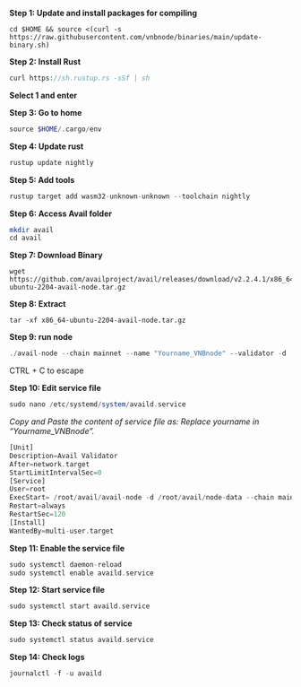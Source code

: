 **Step 1: Update and install packages for compiling**
```
cd $HOME && source <(curl -s https://raw.githubusercontent.com/vnbnode/binaries/main/update-binary.sh)
```
**Step 2: Install Rust**
```php
curl https://sh.rustup.rs -sSf | sh
```

**Select 1 and enter**

**Step 3: Go to home**
```php
source $HOME/.cargo/env
```

**Step 4: Update rust**
```php
rustup update nightly
```

**Step 5: Add tools**
```php
rustup target add wasm32-unknown-unknown --toolchain nightly
```
**Step 6: Access Avail folder**
```php
mkdir avail
cd avail
```
**Step 7: Download Binary**
```
wget https://github.com/availproject/avail/releases/download/v2.2.4.1/x86_64-ubuntu-2204-avail-node.tar.gz
```
**Step 8: Extract**
```
tar -xf x86_64-ubuntu-2204-avail-node.tar.gz
```
**Step 9: run node**
```php
./avail-node --chain mainnet --name "Yourname_VNBnode" --validator -d ./node-data
```
CTRL + C to escape

**Step 10: Edit service file**
```php
sudo nano /etc/systemd/system/availd.service
```
*Copy and Paste the content of service file as:*
*Replace yourname in “Yourname_VNBnode”.*
```php
[Unit]
Description=Avail Validator
After=network.target
StartLimitIntervalSec=0
[Service]
User=root
ExecStart= /root/avail/avail-node -d /root/avail/node-data --chain mainnet --validator --name "✅Your-Name|VNBnode✅"
Restart=always
RestartSec=120
[Install]
WantedBy=multi-user.target
```
**Step 11: Enable the service file**
```php
sudo systemctl daemon-reload
sudo systemctl enable availd.service
```

**Step 12: Start service file**
```php
sudo systemctl start availd.service
```

**Step 13: Check status of service**
```php
sudo systemctl status availd.service
```
**Step 14: Check logs**
```php
journalctl -f -u availd
```

